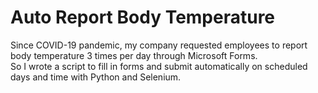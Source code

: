 # Auto Report Body Temperature
Since COVID-19 pandemic, my company requested employees to report body temperature 3 times per day through Microsoft Forms.\
So I wrote a script to fill in forms and submit automatically on scheduled days and time with Python and Selenium.
